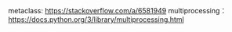 metaclass: https://stackoverflow.com/a/6581949
multiprocessing：https://docs.python.org/3/library/multiprocessing.html
